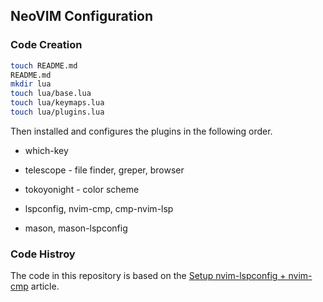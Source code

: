 ## NeoVIM Configuration

### Code Creation

```bash
touch README.md
README.md
mkdir lua
touch lua/base.lua
touch lua/keymaps.lua
touch lua/plugins.lua
```

Then installed and configures the plugins in the following order.

- which-key
- telescope - file finder, greper, browser
- tokoyonight - color scheme

- lspconfig, nvim-cmp, cmp-nvim-lsp 
- mason, mason-lspconfig

### Code Histroy

The code in this repository is based on the
[Setup nvim-lspconfig + nvim-cmp](https://vonheikemen.github.io/devlog/tools/setup-nvim-lspconfig-plus-nvim-cmp/)
article.
